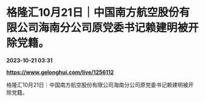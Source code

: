 # 格隆汇10月21日｜中国南方航空股份有限公司海南分公司原党委书记赖建明被开除党籍。

**2023-10-21 03:31**

**https://www.gelonghui.com/live/1256112**

格隆汇10月21日｜中国南方航空股份有限公司海南分公司原党委书记赖建明被开除党籍。